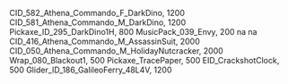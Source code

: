 CID_582_Athena_Commando_F_DarkDino, 1200
CID_581_Athena_Commando_M_DarkDino, 1200
Pickaxe_ID_295_DarkDino1H, 800
MusicPack_039_Envy, 200
na
na
CID_416_Athena_Commando_M_AssassinSuit, 2000
CID_050_Athena_Commando_M_HolidayNutcracker, 2000
Wrap_080_Blackout1, 500
Pickaxe_TracePaper, 500
EID_CrackshotClock, 500
Glider_ID_186_GalileoFerry_48L4V, 1200
